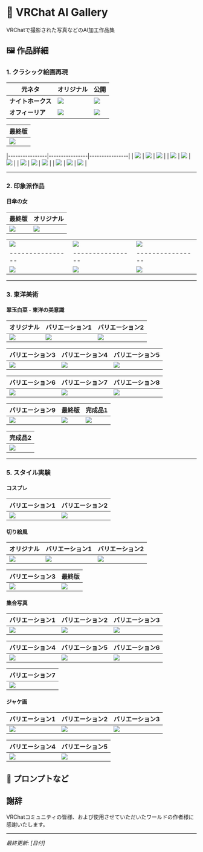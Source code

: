 # 🎨 VRChat AI Gallery

VRChatで撮影された写真などのAI加工作品集

## 🖼️ 作品詳細

### 1. クラシック絵画再現

| 元ネタ | オリジナル | 公開 |
|--------|-----------|----------|
| **ナイトホークス** | ![](images/1~5/001ナイトホークス000.jpg) | ![](images/1~5/001ナイトホークス00a.jpg) |
| **オフィーリア** | ![](images/1~5/002オフィーリア000.jpg) | ![](images/1~5/002オフィーリア00a.jpg) |


| 最終版 |
|----------------|
| ![](images/1~5/003ヴィーナスの誕生00a.jpg) 

|----------------|----------------|----------------|
| ![](images/1~5/003ヴィーナスの誕生001.jpg) | ![](images/1~5/003ヴィーナスの誕生002.jpg) | ![](images/1~5/003ヴィーナスの誕生003.jpg) |
| ![](images/1~5/003ヴィーナスの誕生004.jpg) | ![](images/1~5/003ヴィーナスの誕生005.jpg) | ![](images/1~5/003ヴィーナスの誕生006.jpg) |
| ![](images/1~5/003ヴィーナスの誕生007.jpg) | ![](images/1~5/003ヴィーナスの誕生008.jpg) | ![](images/1~5/003ヴィーナスの誕生009.jpg) |
| ![](images/1~5/003ヴィーナスの誕生010.jpg) | ![](images/1~5/003ヴィーナスの誕生011.jpg) | ![](images/1~5/003ヴィーナスの誕生012.jpg) |


---

### 2. 印象派作品

#### 日傘の女

| 最終版 | オリジナル |
|----------------|-----------|
| ![](images/1~5/004日傘の女00a.jpg) | ![](images/1~5/004日傘の女000.jpg) |

| | | |
|----------------|----------------|----------------|
| ![](images/1~5/004日傘の女001.jpg) | ![](images/1~5/004日傘の女002.jpg) | ![](images/1~5/004日傘の女003.jpg) |
|----------------|----------------|----------------|
| ![](images/1~5/004日傘の女004.jpg) | ![](images/1~5/004日傘の女005.jpg) | ![](images/1~5/004日傘の女006.jpg) |



---

### 3. 東洋美術

#### 翠玉白菜 - 東洋の美意識

| オリジナル | バリエーション1 | バリエーション2 |
|-----------|----------------|----------------|
| ![](images/1~5/005翠玉白菜000.jpg) | ![](images/1~5/005翠玉白菜001.jpg) | ![](images/1~5/005翠玉白菜002.jpg) |

| バリエーション3 | バリエーション4 | バリエーション5 |
|----------------|----------------|----------------|
| ![](images/1~5/005翠玉白菜003.jpg) | ![](images/1~5/005翠玉白菜004.jpg) | ![](images/1~5/005翠玉白菜005.jpg) |

| バリエーション6 | バリエーション7 | バリエーション8 |
|----------------|----------------|----------------|
| ![](images/1~5/005翠玉白菜006.jpg) | ![](images/1~5/005翠玉白菜007.jpg) | ![](images/1~5/005翠玉白菜008.jpg) |

| バリエーション9 | 最終版 | 完成品1 |
|----------------|--------|---------|
| ![](images/1~5/005翠玉白菜009.jpg) | ![](images/1~5/005翠玉白菜00a.jpg) | ![](images/1~5/005翠玉白菜010.jpg) |

| 完成品2 |
|---------|
| ![](images/1~5/005翠玉白菜011.jpg) |

---

### 5. スタイル実験

#### コスプレ

| バリエーション1 | バリエーション2 |
|----------------|----------------|
| ![](images/1~5/習作「コスプレ」001.jpg) | ![](images/1~5/習作「コスプレ」002.jpg) |


#### 切り絵風

| オリジナル | バリエーション1 | バリエーション2 |
|-----------|----------------|----------------|
| ![](images/1~5/習作「切り絵風」000.jpg) | ![](images/1~5/習作「切り絵風」001.jpg) | ![](images/1~5/習作「切り絵風」002.jpg) |

| バリエーション3 | 最終版 |
|----------------|--------|
| ![](images/1~5/習作「切り絵風」003.jpg) | ![](images/1~5/習作「切り絵風」00a.jpg) |

#### 集合写真

| バリエーション1 | バリエーション2 | バリエーション3 |
|----------------|----------------|----------------|
| ![](images/1~5/習作「集合写真」001.jpg) | ![](images/1~5/習作「集合写真」002.jpg) | ![](images/1~5/習作「集合写真」003.jpg) |

| バリエーション4 | バリエーション5 | バリエーション6 |
|----------------|----------------|----------------|
| ![](images/1~5/習作「集合写真」004.jpg) | ![](images/1~5/習作「集合写真」005.jpg) | ![](images/1~5/習作「集合写真」006.jpg) |

| バリエーション7 |
|----------------|
| ![](images/1~5/習作「集合写真」007.jpg) |

#### ジャケ画

| バリエーション1 | バリエーション2 | バリエーション3 |
|----------------|----------------|----------------|
| ![](images/1~5/習作「ニルヴァーナ」001.jpg) | ![](images/1~5/習作「ニルヴァーナ」002.jpg) | ![](images/1~5/習作「ニルヴァーナ」003.jpg) |

| バリエーション4 | バリエーション5 |
|----------------|----------------|
| ![](images/1~5/習作「ニルヴァーナ」004.jpg) | ![](images/1~5/習作「ニルヴァーナ」005.jpg) |


## 📝 プロンプトなど



## 謝辞

VRChatコミュニティの皆様、および使用させていただいたワールドの作者様に感謝いたします。

---

*最終更新: [日付]*

